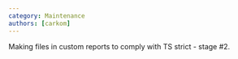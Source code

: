 ```yaml
---
category: Maintenance
authors: [carkom]
---
```


Making files in custom reports to comply with TS strict - stage #2.
